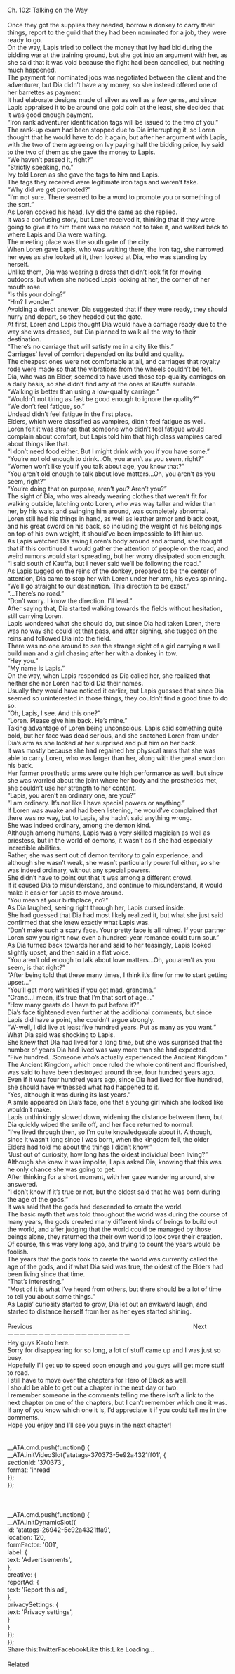 <br/>
Ch. 102: Talking on the Way<br/>
 <br/>
Once they got the supplies they needed, borrow a donkey to carry their things, report to the guild that they had been nominated for a job, they were ready to go.<br/>
On the way, Lapis tried to collect the money that Ivy had bid during the bidding war at the training ground, but she got into an argument with her, as she said that it was void because the fight had been cancelled, but nothing much happened.<br/>
The payment for nominated jobs was negotiated between the client and the adventurer, but Dia didn’t have any money, so she instead offered one of her barrettes as payment.<br/>
It had elaborate designs made of silver as well as a few gems, and since Lapis appraised it to be around one gold coin at the least, she decided that it was good enough payment.<br/>
“Iron rank adventurer identification tags will be issued to the two of you.”<br/>
The rank-up exam had been stopped due to Dia interrupting it, so Loren thought that he would have to do it again, but after her argument with Lapis, with the two of them agreeing on Ivy paying half the bidding price, Ivy said to the two of them as she gave the money to Lapis.<br/>
“We haven’t passed it, right?”<br/>
“Strictly speaking, no.”<br/>
Ivy told Loren as she gave the tags to him and Lapis.<br/>
The tags they received were legitimate iron tags and weren’t fake.<br/>
“Why did we get promoted?”<br/>
“I’m not sure. There seemed to be a word to promote you or something of the sort.”<br/>
As Loren cocked his head, Ivy did the same as she replied.<br/>
It was a confusing story, but Loren received it, thinking that if they were going to give it to him there was no reason not to take it, and walked back to where Lapis and Dia were waiting.<br/>
The meeting place was the south gate of the city.<br/>
When Loren gave Lapis, who was waiting there, the iron tag, she narrowed her eyes as she looked at it, then looked at Dia, who was standing by herself.<br/>
Unlike them, Dia was wearing a dress that didn’t look fit for moving outdoors, but when she noticed Lapis looking at her, the corner of her mouth rose.<br/>
“Is this your doing?”<br/>
“Hm? I wonder.”<br/>
Avoiding a direct answer, Dia suggested that if they were ready, they should hurry and depart, so they headed out the gate.<br/>
At first, Loren and Lapis thought Dia would have a carriage ready due to the way she was dressed, but Dia planned to walk all the way to their destination.<br/>
“There’s no carriage that will satisfy me in a city like this.”<br/>
Carriages’ level of comfort depended on its build and quality.<br/>
The cheapest ones were not comfortable at all, and carriages that royalty rode were made so that the vibrations from the wheels couldn’t be felt.<br/>
Dia, who was an Elder, seemed to have used those top-quality carriages on a daily basis, so she didn’t find any of the ones at Kauffa suitable.<br/>
“Walking is better than using a low-quality carriage.”<br/>
“Wouldn’t not tiring as fast be good enough to ignore the quality?”<br/>
“We don’t feel fatigue, so.”<br/>
Undead didn’t feel fatigue in the first place.<br/>
Elders, which were classified as vampires, didn’t feel fatigue as well.<br/>
Loren felt it was strange that someone who didn’t feel fatigue would complain about comfort, but Lapis told him that high class vampires cared about things like that.<br/>
“I don’t need food either. But I might drink with you if you have some.”<br/>
“You’re not old enough to drink…Oh, you aren’t as you seem, right?”<br/>
“Women won’t like you if you talk about age, you know that?”<br/>
“You aren’t old enough to talk about love matters…Oh, you aren’t as you seem, right?”<br/>
“You’re doing that on purpose, aren’t you? Aren’t you?”<br/>
The sight of Dia, who was already wearing clothes that weren’t fit for walking outside, latching onto Loren, who was way taller and wider than her, by his waist and swinging him around, was completely abnormal.<br/>
Loren still had his things in hand, as well as leather armor and black coat, and his great sword on his back, so including the weight of his belongings on top of his own weight, it should’ve been impossible to lift him up.<br/>
As Lapis watched Dia swing Loren’s body around and around, she thought that if this continued it would gather the attention of people on the road, and weird rumors would start spreading, but her worry dissipated soon enough.<br/>
“I said south of Kauffa, but I never said we’ll be following the road.”<br/>
As Lapis tugged on the reins of the donkey, prepared to be the center of attention, Dia came to stop her with Loren under her arm, his eyes spinning.<br/>
“We’ll go straight to our destination. This direction to be exact.”<br/>
“…There’s no road.”<br/>
“Don’t worry. I know the direction. I’ll lead.”<br/>
After saying that, Dia started walking towards the fields without hesitation, still carrying Loren.<br/>
Lapis wondered what she should do, but since Dia had taken Loren, there was no way she could let that pass, and after sighing, she tugged on the reins and followed Dia into the field.<br/>
There was no one around to see the strange sight of a girl carrying a well build man and a girl chasing after her with a donkey in tow.<br/>
“Hey you.”<br/>
“My name is Lapis.”<br/>
On the way, when Lapis responded as Dia called her, she realized that neither she nor Loren had told Dia their names.<br/>
Usually they would have noticed it earlier, but Lapis guessed that since Dia seemed so uninterested in those things, they couldn’t find a good time to do so.<br/>
“Oh, Lapis, I see. And this one?”<br/>
“Loren. Please give him back. He’s mine.”<br/>
Taking advantage of Loren being unconscious, Lapis said something quite bold, but her face was dead serious, and she snatched Loren from under Dia’s arm as she looked at her surprised and put him on her back.<br/>
It was mostly because she had regained her physical arms that she was able to carry Loren, who was larger than her, along with the great sword on his back.<br/>
Her former prosthetic arms were quite high performance as well, but since she was worried about the joint where her body and the prosthetics met, she couldn’t use her strength to her content.<br/>
“Lapis, you aren’t an ordinary one, are you?”<br/>
“I am ordinary. It’s not like I have special powers or anything.”<br/>
If Loren was awake and had been listening, he would’ve complained that there was no way, but to Lapis, she hadn’t said anything wrong.<br/>
She was indeed ordinary, among the demon kind.<br/>
Although among humans, Lapis was a very skilled magician as well as priestess, but in the world of demons, it wasn’t as if she had especially incredible abilities.<br/>
Rather, she was sent out of demon territory to gain experience, and although she wasn’t weak, she wasn’t particularly powerful either, so she was indeed ordinary, without any special powers.<br/>
She didn’t have to point out that it was among a different crowd.<br/>
If it caused Dia to misunderstand, and continue to misunderstand, it would make it easier for Lapis to move around.<br/>
“You mean at your birthplace, no?”<br/>
As Dia laughed, seeing right through her, Lapis cursed inside.<br/>
She had guessed that Dia had most likely realized it, but what she just said confirmed that she knew exactly what Lapis was.<br/>
“Don’t make such a scary face. Your pretty face is all ruined. If your partner Loren saw you right now, even a hundred-year romance could turn sour.”<br/>
As Dia turned back towards her and said to her teasingly, Lapis looked slightly upset, and then said in a flat voice.<br/>
“You aren’t old enough to talk about love matters…Oh, you aren’t as you seem, is that right?”<br/>
“After being told that these many times, I think it’s fine for me to start getting upset…”<br/>
“You’ll get more wrinkles if you get mad, grandma.”<br/>
“Grand…I mean, it’s true that I’m that sort of age…”<br/>
“How many greats do I have to put before it?”<br/>
Dia’s face tightened even further at the additional comments, but since Lapis did have a point, she couldn’t argue strongly.<br/>
“W-well, I did live at least five hundred years. Put as many as you want.”<br/>
What Dia said was shocking to Lapis.<br/>
She knew that DIa had lived for a long time, but she was surprised that the number of years Dia had lived was way more than she had expected.<br/>
“Five hundred…Someone who’s actually experienced the Ancient Kingdom.”<br/>
The Ancient Kingdom, which once ruled the whole continent and flourished, was said to have been destroyed around three, four hundred years ago.<br/>
Even if it was four hundred years ago, since Dia had lived for five hundred, she should have witnessed what had happened to it.<br/>
“Yes, although it was during its last years.”<br/>
A smile appeared on Dia’s face, one that a young girl which she looked like wouldn’t make.<br/>
Lapis unthinkingly slowed down, widening the distance between them, but Dia quickly wiped the smile off, and her face returned to normal.<br/>
“I’ve lived through then, so I’m quite knowledgeable about it. Although, since it wasn’t long since I was born, when the kingdom fell, the older Elders had told me about the things I didn’t know.”<br/>
“Just out of curiosity, how long has the oldest individual been living?”<br/>
Although she knew it was impolite, Lapis asked Dia, knowing that this was he only chance she was going to get.<br/>
After thinking for a short moment, with her gaze wandering around, she answered.<br/>
“I don’t know if it’s true or not, but the oldest said that he was born during the age of the gods.”<br/>
It was said that the gods had descended to create the world.<br/>
The basic myth that was told throughout the world was during the course of many years, the gods created many different kinds of beings to build out the world, and after judging that the world could be managed by those beings alone, they returned the their own world to look over their creation.<br/>
Of course, this was very long ago, and trying to count the years would be foolish.<br/>
The years that the gods took to create the world was currently called the age of the gods, and if what Dia said was true, the oldest of the Elders had been living since that time.<br/>
“That’s interesting.”<br/>
“Most of it is what I’ve heard from others, but there should be a lot of time to tell you about some things.”<br/>
As Lapis’ curiosity started to grow, Dia let out an awkward laugh, and started to distance herself from her as her eyes started shining.<br/>
 <br/>
Previous                                                                                             Next<br/>
ーーーーーーーーーーーーーーーーーーーー<br/>
Hey guys Kaoto here.<br/>
Sorry for disappearing for so long, a lot of stuff came up and I was just so busy.<br/>
Hopefully I’ll get up to speed soon enough and you guys will get more stuff to read.<br/>
I still have to move over the chapters for Hero of Black as well.<br/>
I should be able to get out a chapter in the next day or two.<br/>
I remember someone in the comments telling me there isn’t a link to the next chapter on one of the chapters, but I can’t remember which one it was.<br/>
If any of you know which one it is, I’d appreciate it if you could tell me in the comments.<br/>
Hope you enjoy and I’ll see you guys in the next chapter!<br/>
<br/>
<br/>
            __ATA.cmd.push(function() {<br/>
                __ATA.initVideoSlot('atatags-370373-5e92a4321ff01', {<br/>
                    sectionId: '370373',<br/>
                    format: 'inread'<br/>
                });<br/>
            });<br/>
        <br/>
 <br/>
<br/>
				__ATA.cmd.push(function() {<br/>
					__ATA.initDynamicSlot({<br/>
						id: 'atatags-26942-5e92a4321ffa9',<br/>
						location: 120,<br/>
						formFactor: '001',<br/>
						label: {<br/>
							text: 'Advertisements',<br/>
						},<br/>
						creative: {<br/>
							reportAd: {<br/>
								text: 'Report this ad',<br/>
							},<br/>
							privacySettings: {<br/>
								text: 'Privacy settings',<br/>
							}<br/>
						}<br/>
					});<br/>
				});<br/>
			Share this:TwitterFacebookLike this:Like Loading...<br/>
<br/>
Related<br/>
 